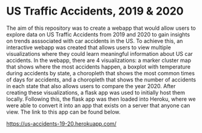 # US Traffic Accidents, 2019 & 2020
The aim of this repository was to create a webapp that would allow users to explore data on US Traffic Accidents from 2019 and 2020 to gain insights on trends asssociated with car accidents in the US. To achieve this, an interactive webapp was created that allows users to view multiple visualizations where they could learn meaningful information about US car accidents. In the webapp, there are 4 visualizations: a marker cluster map that shows where the most accidents happen, a boxplot with temperature during accidents by state, a choropleth that shows the most common times of days for accidents, and a choropleth that shows the number of accidents in each state that also allows users to compare the year 2020. After creating these visualizations, a flask app was used to initially host them locally. Following this, the flask app was then loaded into Heroku, where we were able to convert it into an app that exists on a server that anyone can view. The link to this app can be found below.

https://us-accidents-19-20.herokuapp.com/
